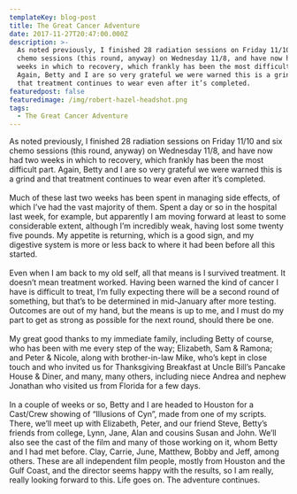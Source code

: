 ```yaml
---
templateKey: blog-post
title: The Great Cancer Adventure
date: 2017-11-27T20:47:00.000Z
description: >-
  As noted previously, I finished 28 radiation sessions on Friday 11/10 and six
  chemo sessions (this round, anyway) on Wednesday 11/8, and have now had two
  weeks in which to recovery, which frankly has been the most difficult part.
  Again, Betty and I are so very grateful we were warned this is a grind and
  that treatment continues to wear even after it’s completed.
featuredpost: false
featuredimage: /img/robert-hazel-headshot.png
tags:
  - The Great Cancer Adventure
---
```

As noted previously, I finished 28 radiation sessions on Friday 11/10 and six chemo sessions (this round, anyway) on Wednesday 11/8, and have now had two weeks in which to recovery, which frankly has been the most difficult part. Again, Betty and I are so very grateful we were warned this is a grind and that treatment continues to wear even after it’s completed.\
\
Much of these last two weeks has been spent in managing side effects, of which I’ve had the vast majority of them. Spent a day or so in the hospital last week, for example, but apparently I am moving forward at least to some considerable extent, although I’m incredibly weak, having lost some twenty five pounds. My appetite is returning, which is a good sign, and my digestive system is more or less back to where it had been before all this started.\
\
Even when I am back to my old self, all that means is I survived treatment. It doesn’t mean treatment worked. Having been warned the kind of cancer I have is difficult to treat, I’m fully expecting there will be a second round of something, but that’s to be determined in mid-January after more testing. Outcomes are out of my hand, but the means is up to me, and I must do my part to get as strong as possible for the next round, should there be one.\
\
My great good thanks to my immediate family, including Betty of course, who has been with me every step of the way; Elizabeth, Sam & Ramona; and Peter & Nicole, along with brother-in-law Mike, who’s kept in close touch and who invited us for Thanksgiving Breakfast at Uncle Bill’s Pancake House & Diner, and many, many others, including niece Andrea and nephew Jonathan who visited us from Florida for a few days.\
\
In a couple of weeks or so, Betty and I are headed to Houston for a Cast/Crew showing of “Illusions of Cyn”, made from one of my scripts. There, we’ll meet up with Elizabeth, Peter, and our friend Steve, Betty’s friends from college, Lynn, Jane, Alan and cousins Susan and John. We’ll also see the cast of the film and many of those working on it, whom Betty and I had met before. Clay, Carrie, June, Matthew, Bobby and Jeff, among others. These are all independent film people, mostly from Houston and the Gulf Coast, and the director seems happy with the results, so I am really, really looking forward to this. Life goes on. The adventure continues.
